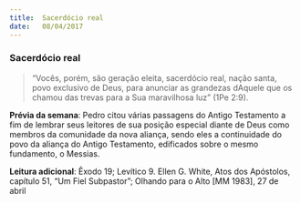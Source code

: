 ```yaml
---
title:  Sacerdócio real
date:   08/04/2017
---
```


### Sacerdócio real

> “Vocês, porém, são geração eleita, sacerdócio real, nação santa, povo exclusivo de Deus, para anunciar as grandezas dAquele que os chamou das trevas para a Sua maravilhosa luz” (1Pe 2:9).

**Prévia da semana**: Pedro citou várias passagens do Antigo Testamento a fim de lembrar seus leitores de sua posição especial diante de Deus como membros da comunidade da nova aliança, sendo eles a continuidade do povo da aliança do Antigo Testamento, edificados sobre o mesmo fundamento, o Messias.

**Leitura adicional**: Êxodo 19; Levítico 9. Ellen G. White, Atos dos Apóstolos, capítulo 51, “Um Fiel Subpastor”; Olhando para o Alto [MM 1983], 27 de abril